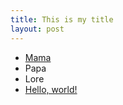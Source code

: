 ```yaml
---
title: This is my title
layout: post
---
```

* [Mama](http://)
* Papa
* Lore
* <a href="http://example.com/" target="_blank">Hello, world!</a>